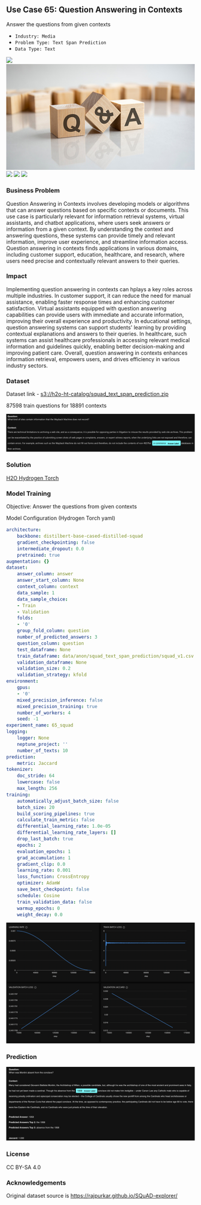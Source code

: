 ## Use Case 65: Question Answering in Contexts

Answer the questions from given contexts

- `Industry: Media`
- `Problem Type: Text Span Prediction`
- `Data Type: Text`

![](https://github.com/h2oai/ht-catalog/blob/646864e3c695f7c721514159bd6c59520dab7438/Assets/use-cases/questions_with_answers_and_contexts/cover.png)
![](https://github.com/h2oai/ht-catalog/blob/646864e3c695f7c721514159bd6c59520dab7438/Assets/use-cases/questions_with_answers_and_contexts/cover.jpg)
![](https://github.com/h2oai/ht-catalog/blob/646864e3c695f7c721514159bd6c59520dab7438/Assets/use-cases/questions_with_answers_and_contexts/cover.jpeg)
![](https://github.com/h2oai/ht-catalog/blob/646864e3c695f7c721514159bd6c59520dab7438/Assets/use-cases/questions_with_answers_and_contexts/cover.webp)
![](https://github.com/h2oai/ht-catalog/blob/646864e3c695f7c721514159bd6c59520dab7438/Assets/use-cases/questions_with_answers_and_contexts/cover)

### Business Problem 

Question Answering in Contexts involves developing models or algorithms that can answer questions based on specific contexts or documents. This use case is particularly relevant for information retrieval systems, virtual assistants, and chatbot applications, where users seek answers or information from a given context. By understanding the context and answering questions, these systems can provide timely and relevant information, improve user experience, and streamline information access. Question answering in contexts finds applications in various domains, including customer support, education, healthcare, and research, where users need precise and contextually relevant answers to their queries.

### Impact

Implementing question answering in contexts can hplays a key roles across multiple industries. In customer support, it can reduce the need for manual assistance, enabling faster response times and enhancing customer satisfaction. Virtual assistants equipped with question answering capabilities can provide users with immediate and accurate information, improving their overall experience and productivity. In educational settings, question answering systems can support students' learning by providing contextual explanations and answers to their queries. In healthcare, such systems can assist healthcare professionals in accessing relevant medical information and guidelines quickly, enabling better decision-making and improving patient care. Overall, question answering in contexts enhances information retrieval, empowers users, and drives efficiency in various industry sectors.

### Dataset

Dataset link - [s3://h2o-ht-catalog/squad_text_span_prediction.zip](https://h2o-ht-catalog.s3.amazonaws.com/squad_text_span_prediction.zip)

87598 train questions for 18891 contexts 

![train data](https://github.com/h2oai/ht-catalog/blob/646864e3c695f7c721514159bd6c59520dab7438/Assets/use-cases/questions_with_answers_and_contexts/train%20data.png)

### Solution

[H2O Hydrogen Torch](https://docs.h2o.ai/h2o-hydrogen-torch/)

### Model Training

Objective: Answer the questions from given contexts

Model Configuration (Hydrogen Torch yaml)

```yaml
architecture:
    backbone: distilbert-base-cased-distilled-squad
    gradient_checkpointing: false
    intermediate_dropout: 0.0
    pretrained: true
augmentation: {}
dataset:
    answer_column: answer
    answer_start_column: None
    context_column: context
    data_sample: 1
    data_sample_choice:
    - Train
    - Validation
    folds:
    - '0'
    group_fold_column: question
    number_of_predicted_answers: 3
    question_column: question
    test_dataframe: None
    train_dataframe: data/anon/squad_text_span_prediction/squad_v1.csv
    validation_dataframe: None
    validation_size: 0.2
    validation_strategy: kfold
environment:
    gpus:
    - '0'
    mixed_precision_inference: false
    mixed_precision_training: true
    number_of_workers: 4
    seed: -1
experiment_name: 65_squad
logging:
    logger: None
    neptune_project: ''
    number_of_texts: 10
prediction:
    metric: Jaccard
tokenizer:
    doc_stride: 64
    lowercase: false
    max_length: 256
training:
    automatically_adjust_batch_size: false
    batch_size: 20
    build_scoring_pipelines: true
    calculate_train_metric: false
    differential_learning_rate: 1.0e-05
    differential_learning_rate_layers: []
    drop_last_batch: true
    epochs: 2
    evaluation_epochs: 1
    grad_accumulation: 1
    gradient_clip: 0.0
    learning_rate: 0.001
    loss_function: CrossEntropy
    optimizer: AdamW
    save_best_checkpoint: false
    schedule: Cosine
    train_validation_data: false
    warmup_epochs: 0
    weight_decay: 0.0

```

![chart](https://github.com/h2oai/ht-catalog/blob/646864e3c695f7c721514159bd6c59520dab7438/Assets/use-cases/questions_with_answers_and_contexts/chart.png)


### Prediction

![Predictions](https://github.com/h2oai/ht-catalog/blob/646864e3c695f7c721514159bd6c59520dab7438/Assets/use-cases/questions_with_answers_and_contexts/Validation%20Predictions.png)

### License

CC BY-SA 4.0

### Acknowledgements

Original dataset source is https://rajpurkar.github.io/SQuAD-explorer/

